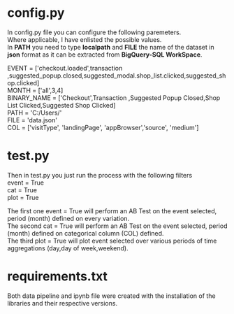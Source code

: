 # config.py

In config.py file you can configure the following paremeters. <br/>
Where applicable, I have enlisted the possible values. <br/>
In __PATH__ you need to type __localpath__ and __FILE__ the name of the dataset in __json__ format as it can be extracted from __BigQuery-SQL WorkSpace__.

EVENT = ['checkout.loaded',transaction ,suggested_popup.closed,suggested_modal.shop_list.clicked,suggested_shop.clicked] <br/>
MONTH = ['all',3,4] <br/>
BINARY_NAME = ['Checkout',Transaction ,Suggested Popup Closed,Shop List Clicked,Suggested Shop Clicked] <br/>
PATH = 'C:/Users/'  <br/>
FILE = 'data.json' <br/>
COL = ['visitType', 'landingPage', 'appBrowser','source', 'medium'] <br/>


# test.py
Then in test.py you just run the process with the following filters <br/>
event = True <br/>
cat = True <br/>
plot = True <br/>

The first one event = True will perform an AB Test on the event selected, period (month) defined on every variation. <br/>
The second cat = True will perform an AB Test on the event selected, period (month) defined on categorical column (COL) defined. <br/>
The third plot = True will plot event selected over various periods of time aggregations (day,day of week,weekend). <br/>

# requirements.txt

Both data pipeline and ipynb file were created with the installation of the libraries and their respective versions.
